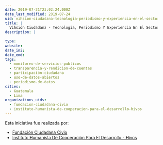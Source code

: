 ```yaml
---
date: 2019-07-21T23:02:24.000Z
date_last_modified: 2019-07-24
uid: vihsion-ciudadana-tecnologia-periodismo-y-experiencia-en-el-sector-para-monitorear-analizar-y-comparar-politicas-publicas-en-vih-en-latinoamerica
title: |
  Vihsión Ciudadana - Tecnología, Periodismo Y Experiencia En El Sector Para Monitorear, Analizar Y Comparar Políticas Públicas En Vih En Latinoamérica.
description: |
  
type: 
website: 
date_ini: 
date_end: 
tags:
  - monitoreo-de-servicios-publicos
  - transparencia-y-rendicion-de-cuentas
  - participación-ciudadana
  - uso-de-datos-abiertos
  - periodismo-de-datos
cities: 
  - Guatemala
  - Lima
organizations_uids:
  - fundacion-ciudadana-civio
  - instituto-humanista-de-cooperacion-para-el-desarrollo-hivos
---
```


Esta iniciativa fue realizada por:

- [Fundación Ciudadana Civio](/organizaciones/fundacion-ciudadana-civio)
- [Instituto Humanista De Cooperación Para El Desarrollo - Hivos](/organizaciones/instituto-humanista-de-cooperacion-para-el-desarrollo-hivos)
